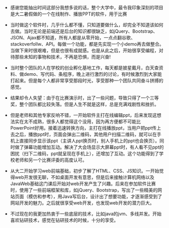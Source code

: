 + 感谢您能抽出时间这部分我想多说的话，整个大学中，最令我印象深刻的项目是大二暑假做的一个在线制作、播放PPT的软件，用于比赛 
 
+ 当时做这个软件时，几乎什么都不懂，只知道要做什么，却完全不知道该如何去做。当时无论是前端还是后台的知识都很缺乏，如jQuery、Bootstrap、JSON、Ajax都不知道，所有人都是从零开始，一点点翻谷歌、stackoverfollw、API。每做一个功能，都是先实现一个小demo再去做整合。当做下来时很艰难，但是也很有成就感。也是从此之后，开始很享受编程，对待那些未知的事物和技术，不再是恐惧，而是兴奋! 

+ 当时整个团队的人在学校的创业孵化基地工作，每天都是披星戴月，白天查资料、做demo、写代码、条程序，晚上进行激烈的讨论，有时候激烈到大家能打起来。但是每个人都非常享受那段时光，享受那种一个团队共同奋斗拼搏的感觉。 

+ 结果却令人失望：由于在比赛演示时，出了一些问题，导致只得了一个三等奖，整个团队都比较失落。但是人生不就是这样，总是充满戏剧性和挫折。 

+ 但是老师和其他专家反响不错，一开始软件主打在线编辑ppt，后来发现这想法实在太不成熟，很多人都觉得这个没用，因为再方便都不可能比PowerPoint好用。接着迅速转换方向，主打在线播放ppt，当用户把ppt传上去之后，播放ppt时，页面会弹出二维码，其他用户扫描二维码，就可以在手机上直接同步显示该ppt（主讲人ppt换页时，别人手机上的ppt也会换页）。同时做了弹幕功能增加互动。解决了大会场显示大屏幕ppt时，有人看不见ppt的困扰（扫下二维码，ppt就呈现在手机上），还增加了互动。这个功能得到了学校老师和另一个比赛评委的高度认可。

+ 从大二开始学习web前端基础，初步了解了HTML、CSS、JS知识。一开始觉得web开发很无聊，不如桌面开发有意思，但是后来接触计算机网络以及JavaWeb基础这门课后开始对web开发产生了兴趣。后来在参加软件比赛时，使用了一些前端框架和库，如jQuery、Bootstrap，写出了一些精美的网站页面（模仿和参考），用Java写后台，设计出了想要功能，才逐渐感受到了网站开发的魅力。之后就很享受web开发，也发现web开发的潜力巨大。

+ 不过现在的我更加热衷于一些底层的技术，比如java的jvm、多线并发。开始喜欢钻研技术，感觉在钻研技术的时候，十分的享受。